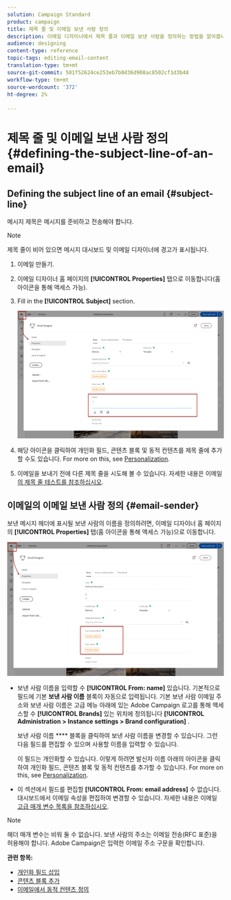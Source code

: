 ```yaml
---
solution: Campaign Standard
product: campaign
title: 제목 줄 및 이메일 보낸 사람 정의
description: 이메일 디자이너에서 제목 줄과 이메일 보낸 사람을 정의하는 방법을 알아봅니다.
audience: designing
content-type: reference
topic-tags: editing-email-content
translation-type: tm+mt
source-git-commit: 501f52624ce253eb7b0d36d908ac8502cf1d3b48
workflow-type: tm+mt
source-wordcount: '372'
ht-degree: 2%

---
```



# 제목 줄 및 이메일 보낸 사람 정의{#defining-the-subject-line-of-an-email}

## Defining the subject line of an email {#subject-line}

메시지 제목은 메시지를 준비하고 전송해야 합니다.

>[!NOTE]
>
>제목 줄이 비어 있으면 메시지 대시보드 및 이메일 디자이너에 경고가 표시됩니다.

1. 이메일 만들기.
1. 이메일 디자이너 홈 페이지의 **[!UICONTROL Properties]** 탭으로 이동합니다(홈 아이콘을 통해 액세스 가능).
1. Fill in the **[!UICONTROL Subject]** section.

   ![](assets/email_designer_subject.png)

1. 해당 아이콘을 클릭하여 개인화 필드, 콘텐츠 블록 및 동적 컨텐츠를 제목 줄에 추가할 수도 있습니다. For more on this, see [Personalization](../../designing/using/personalization.md).
1. 이메일을 보내기 전에 다른 제목 줄을 시도해 볼 수 있습니다. 자세한 내용은 이메일 [의 제목 줄 테스트를 참조하십시오](../../sending/using/testing-subject-line-email.md).

## 이메일의 이메일 보낸 사람 정의 {#email-sender}

보낸 메시지 헤더에 표시될 보낸 사람의 이름을 정의하려면, 이메일 디자이너 홈 페이지의 **[!UICONTROL Properties]** 탭(홈 아이콘을 통해 액세스 가능)으로 이동합니다.

![](assets/delivery_content_edition16.png)

* 보낸 사람 이름을 입력할 수 **[!UICONTROL From: name]** 있습니다. 기본적으로 필드에 기본 **보낸 사람 이름** 블록이 자동으로 입력됩니다. 기본 보낸 사람 이메일 주소와 보낸 사람 이름은 고급 메뉴 아래에 있는 Adobe Campaign 로고를 통해 액세스할 수 **[!UICONTROL Brands]** 있는 위치에 정의됩니다 **[!UICONTROL Administration > Instance settings > Brand configuration]** .

   보낸 사람 이름 **** 블록을 클릭하여 보낸 사람 이름을 변경할 수 있습니다. 그런 다음 필드를 편집할 수 있으며 사용할 이름을 입력할 수 있습니다.

   이 필드는 개인화할 수 있습니다. 이렇게 하려면 발신자 이름 아래의 아이콘을 클릭하여 개인화 필드, 콘텐츠 블록 및 동적 컨텐츠를 추가할 수 있습니다. For more on this, see [Personalization](../../designing/using/personalization.md).

* 이 섹션에서 필드를 편집할 **[!UICONTROL From: email address]** 수 없습니다. 대시보드에서 이메일 속성을 편집하여 변경할 수 있습니다. 자세한 내용은 이메일 [고급 매개 변수 목록을 참조하십시오](../../administration/using/configuring-email-channel.md#advanced-parameters).

>[!NOTE]
>
>헤더 매개 변수는 비워 둘 수 없습니다. 보낸 사람의 주소는 이메일 전송(RFC 표준)을 허용해야 합니다. Adobe Campaign은 입력한 이메일 주소 구문을 확인합니다.

**관련 항목:**

* [개인화 필드 삽입](../../designing/using/personalization.md#inserting-a-personalization-field)
* [콘텐츠 블록 추가](../../designing/using/personalization.md#adding-a-content-block)
* [이메일에서 동적 컨텐츠 정의](../../designing/using/personalization.md#defining-dynamic-content-in-an-email)
